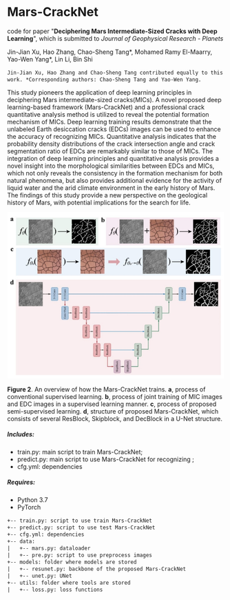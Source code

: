 # Mars-CrackNet
code for paper "**Deciphering Mars Intermediate-Sized Cracks with Deep Learning**", which is submitted to *Journal of Geophysical Research - Planets*

Jin-Jian Xu, Hao Zhang, Chao-Sheng Tang*, Mohamed Ramy El-Maarry, Yao-Wen Yang*, Lin Li, Bin Shi

```
Jin-Jian Xu, Hao Zhang and Chao-Sheng Tang contributed equally to this work. *Corresponding authors: Chao-Sheng Tang and Yao-Wen Yang.
```

This study pioneers the application of deep learning principles in deciphering Mars intermediate-sized cracks(MICs).
A novel proposed deep learning-based framework (Mars-CrackNet) and a professional crack quantitative analysis
method is utilized to reveal the potential formation mechanism of MICs. Deep learning training results demonstrate
that the unlabeled Earth desiccation cracks (EDCs) images can be used to enhance the accuracy of recognizing MICs.
Quantitative analysis indicates that the probability density distributions of the crack intersection angle and crack
segmentation ratio of EDCs are remarkably similar to those of MICs. The integration of deep learning principles and
quantitative analysis provides a novel insight into the morphological similarities between EDCs and MICs, which
not only reveals the consistency in the formation mechanism for both natural phenomena, but also provides additional
evidence for the activity of liquid water and the arid climate environment in the early history of Mars. The findings
of this study provide a new perspective on the geological history of Mars, with potential implications for the search
for life.


![Image](imgs/Mars-CrackNet.png)

**Figure 2**. An overview of how the Mars-CrackNet trains. **a**, process of conventional supervised learning. **b**,
process of joint training of MIC images and EDC images in a supervised learning manner. **c**, process of proposed
semi-supervised learning. **d**, structure of proposed Mars-CrackNet, which consists of several ResBlock, Skipblock,
and DecBlock in a U-Net structure.

##### Includes:
- train.py: main script to train Mars-CrackNet; 
- predict.py: main script to use Mars-CrackNet for recognizing ; 
- cfg.yml: dependencies

##### Requires:
- Python 3.7 
- PyTorch


```
+-- train.py: script to use train Mars-CrackNet
+-- predict.py: script to use test Mars-CrackNet
+-- cfg.yml: dependencies
+-- data: 
|   +-- mars.py: dataloader
|   +-- pre.py: script to use preprocess images
+-- models: folder where models are stored
|   +-- resunet.py: backbone of the proposed Mars-CrackNet
|   +-- unet.py: UNet
+-- utils: folder where tools are stored
|   +-- loss.py: loss functions
```